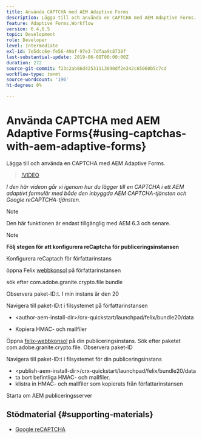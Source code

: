 ```yaml
---
title: Använda CAPTCHA med AEM Adaptive Forms
description: Lägga till och använda en CAPTCHA med AEM Adaptive Forms.
feature: Adaptive Forms,Workflow
version: 6.4,6.5
topic: Development
role: Developer
level: Intermediate
exl-id: 7e5dcc6e-fe56-49af-97e3-7dfaa9c8738f
last-substantial-update: 2019-06-09T00:00:00Z
duration: 272
source-git-commit: f23c2ab86d42531113690df2e342c65060b5c7cd
workflow-type: tm+mt
source-wordcount: '196'
ht-degree: 0%

---
```


# Använda CAPTCHA med AEM Adaptive Forms{#using-captchas-with-aem-adaptive-forms}

Lägga till och använda en CAPTCHA med AEM Adaptive Forms.

>[!VIDEO](https://video.tv.adobe.com/v/18336?quality=12&learn=on)

*I den här videon går vi igenom hur du lägger till en CAPTCHA i ett AEM adaptivt formulär med både den inbyggda AEM CAPTCHA-tjänsten och Google reCAPTCHA-tjänsten.*

>[!NOTE]
>
>Den här funktionen är endast tillgänglig med AEM 6.3 och senare.

>[!NOTE]
>
>**Följ stegen för att konfigurera reCaptcha för publiceringsinstansen**
>
>Konfigurera reCaptach för författarinstans
>
>öppna Felix [webbkonsol](http://localhost:4502/system/console/bundles) på författarinstansen
>
>sök efter com.adobe.granite.crypto.file bundle
>
>Observera paket-ID:t. I min instans är den 20
>
>Navigera till paket-ID:t i filsystemet på författarinstansen
>
>* &lt;author-aem-install-dir>/crx-quickstart/launchpad/felix/bundle20/data
* Kopiera HMAC- och mallfiler
>
Öppna [felix-webbkonsol](http://localhost:4502/system/console/bundles) på din publiceringsinstans. Sök efter paketet com.adobe.granite.crypto.file. Observera paket-ID
>
Navigera till paket-ID:t i filsystemet för din publiceringsinstans
>
* &lt;publish-aem-install-dir>/crx-quickstart/launchpad/felix/bundle20/data
* ta bort befintliga HMAC- och mallfiler.
* klistra in HMAC- och mallfiler som kopierats från författarinstansen
>
Starta om AEM publiceringsserver

## Stödmaterial {#supporting-materials}

* [Google reCAPTCHA](https://www.google.com/recaptcha)
